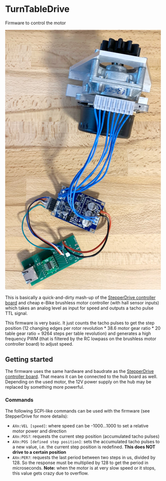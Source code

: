 # TurnTableDrive
Firmware to control the motor

![Controller-boards](controller-boards_motor.jpeg)

This is basically a quick-and-dirty mash-up of the [StepperDrive controller board](https://github.com/EMS-TU-Ilmenau/StepperDrive) and cheap e-Bike brushless motor controller (with hall sensor inputs) which takes an analog level as input for speed and outputs a tacho pulse TTL signal.

This firmware is very basic. It just counts the tacho pulses to get the step position (12 changing edges per rotor revolution * 38.6 motor gear ratio * 20 table gear ratio = 9264 steps per table revolution) and generates a high frequency PWM (that is filtered by the RC lowpass on the brushless motor controller board) to adjust speed.

## Getting started
The firmware uses the same hardware and baudrate as the [StepperDrive controller board](https://github.com/EMS-TU-Ilmenau/StepperDrive). That means it can be connected to the hub board as well. Depending on the used motor, the 12V power supply on the hub may be replaced by something more powerful.

### Commands
The following SCPI-like commands can be used with the firmware (see StepperDrive for more details):
- `AXn:VEL [speed]`: where speed can be -1000...1000 to set a relative motor power and direction
- `AXn:POS?`: requests the current step position (accumulated tacho pulses)
- `AXn:POS [defined step position]`: sets the accumulated tacho pulses to a new value, i.e. the current step position is redefined. **This does NOT drive to a certain position**
- `AXn:PER?`: requests the last period between two steps in us, divided by 128. So the response must be multiplied by 128 to get the period in microseconds. **Note:** when the motor is at very slow speed or it stops, this value gets crazy due to overflow.